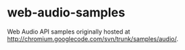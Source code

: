web-audio-samples
=================

Web Audio API samples originally hosted at http://chromium.googlecode.com/svn/trunk/samples/audio/.
